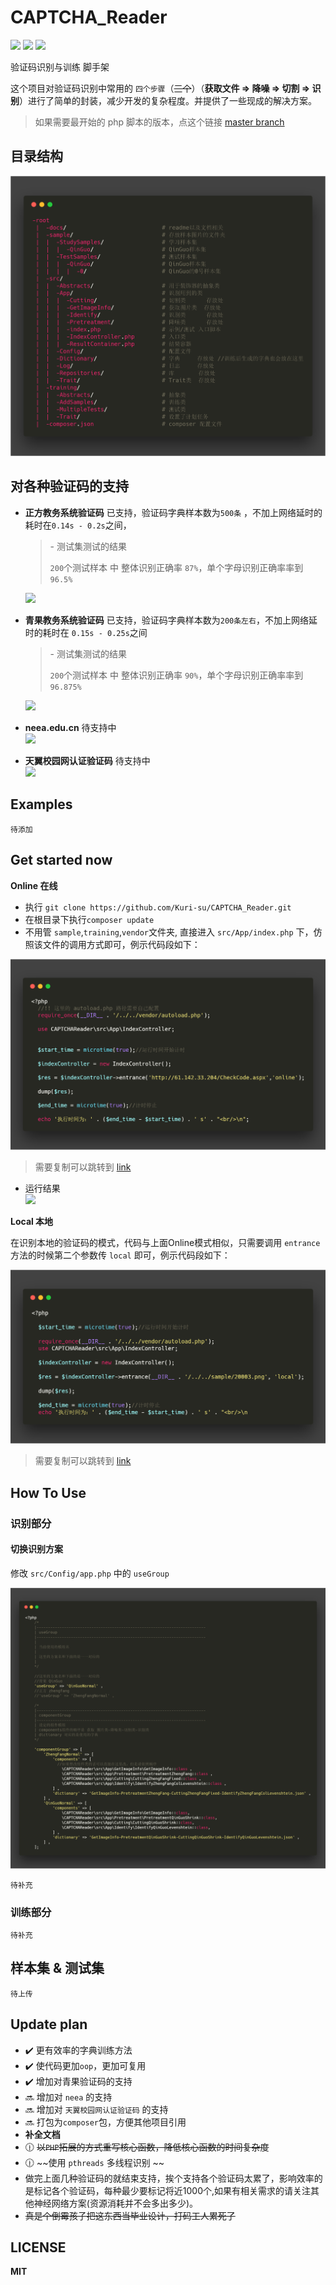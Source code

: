 # CAPTCHA_Reader

![](https://img.shields.io/packagist/l/doctrine/orm.svg?longCache=true&style=flat-square)
![](https://img.shields.io/badge/php-~7.0.0-green.svg?longCache=true&style=flat-square)
![](https://img.shields.io/badge/Composer-MUST！-red.svg?longCache=true&style=flat-square)

验证码识别与训练 脚手架

这个项目对验证码识别中常用的 `四个步骤`（~~三个~~）（**获取文件 => 降噪 => 切割 => 识别**）进行了简单的封装，减少开发的复杂程度。并提供了一些现成的解决方案。

> 如果需要最开始的 php 脚本的版本，点这个链接 [master branch](https://github.com/Kuri-su/CAPTCHA_Reader/tree/master)

## 目录结构

![](docs/img/directory.png)

## 对各种验证码的支持

* **正方教务系统验证码** 已支持，验证码字典样本数为`500条` ，不加上网络延时的耗时在`0.14s - 0.2s`之间，

  > \-
  > 测试集测试的结果
  >
  > `200`个测试样本 中 整体识别正确率 `87%`，单个字母识别正确率率到 `96.5%`

  ![](docs/sample/zhengfang.png)

* **青果教务系统验证码** 已支持，验证码字典样本数为`200条左右`，不加上网络延时的耗时在 `0.15s - 0.25s`之间

  > \-
  > 测试集测试的结果
  >
  > `200`个测试样本 中 整体识别正确率 `90%`，单个字母识别正确率率到 `96.875%`

  ![](docs/sample/qinguo.png)

* **neea.edu.cn** 待支持中  
  ![](docs/sample/neea.png)

* **天翼校园网认证验证码** 待支持中  
  ![](docs/sample/tianyi.png)


## Examples

`待添加`

## Get started now

**Online 在线**

* 执行 `git clone https://github.com/Kuri-su/CAPTCHA_Reader.git`
* 在根目录下执行`composer update`
* 不用管 `sample`,`training`,`vendor`文件夹, 直接进入 `src/App/index.php` 下，仿照该文件的调用方式即可，例示代码段如下：

![](docs/img/onlineCode.png)

> 需要复制可以跳转到 [link](explore.md)


* 运行结果  
![](docs/runRes.png)

**Local 本地**

在识别本地的验证码的模式，代码与上面Online模式相似，只需要调用 `entrance`方法的时候第二个参数传 `local` 即可，例示代码段如下：

![](docs/img/localCode.png)

> 需要复制可以跳转到 [link](explore.md)

## How To Use

### 识别部分

#### 切换识别方案

修改 `src/Config/app.php` 中的 `useGroup`

![](docs/img/config.png)

`待补充`

### 训练部分

`待补充`

## 样本集 & 测试集

`待上传`

## Update plan

* :heavy_check_mark: 更有效率的字典训练方法
* :heavy_check_mark: 使代码更加`oop`，更加可复用
* :heavy_check_mark: 增加对青果验证码的支持
* :soon: 增加对 `neea` 的支持
* :soon: 增加对 `天翼校园网认证验证码` 的支持
* :soon: 打包为`composer`包，方便其他项目引用
* **补全文档**
* :clock1230: ~~以`PHP`拓展的方式重写核心函数，降低核心函数的时间复杂度~~
* :clock1230: ~~使用 `pthreads` 多线程识别 ~~
* 做完上面几种验证码的就结束支持，挨个支持各个验证码太累了，影响效率的是标记各个验证码，每种最少要标记将近1000个,如果有相关需求的请关注其他神经网络方案(资源消耗并不会多出多少)。
* ~~真是个倒霉孩子把这东西当毕业设计，打码工人累死了~~

## LICENSE

**MIT**

